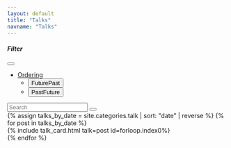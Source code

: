 ```yaml
---
layout: default
title: "Talks"
navname: "Talks"
---
```

<div class="container">
    <div class="row sf-talks">
        <nav class="navbar navbar-expand-lg rounded sf-searchbar bg-light mb-4" id="sf-searchbar-talks">
          <div class="container-fluid">
            <h5 class="navbar-brand mb-0" href="#">Filter</h5>
            <button class="navbar-toggler collapsed" type="button" data-bs-toggle="collapse" data-bs-target="#sf-searchbar" aria-controls="sf-searchbar" aria-expanded="false" aria-label="Toggle navigation">
                <div class="sf-navbar-toggler-icon-minor sf-navbar-toggler-icon-container">
                    <div class="bar"></div><div class="bar"></div>
                </div>
            </button>
            <div class="collapse navbar-collapse" id="sf-searchbar">
              <ul class="navbar-nav me-auto mb-2 mb-lg-0">
                <li class="nav-item dropdown">
                  <a class="nav-link dropdown-toggle" href="#" role="button" data-bs-toggle="dropdown" aria-expanded="false">
                    Ordering
                  </a>
                  <ul class="dropdown-menu">
                    <li><button class="dropdown-item bg-light" href="#" id="sf-order-fp">Future<i class="bi bi-arrow-right"></i>Past</button></li>
                    <li><button class="dropdown-item" href="#" id="sf-order-pf">Past<i class="bi bi-arrow-right"></i>Future</button></li>
                  </ul>
                </li>
              </ul>
              <div class="d-flex" role="search" id="sf-search-talks">
                <div class="input-group me-2">
                    <input class="form-control" type="search" placeholder="Search" aria-label="Search"/>
                    <button class="btn btn-outline-primary" type="button" id="button-addon2"><i class="bi bi-x"></i></button>
                </div>
              </div>
            </div>
          </div>
        </nav>
        {% assign talks_by_date = site.categories.talk | sort: "date" | reverse %}
        {% for post in talks_by_date %}
        <div class="col-lg-6 sf-talk-card" data-date='{{ post.date | date: "%Y-%m-%d" }}'>
        {% include talk_card.html talk=post id=forloop.index0%}
        </div>
        {% endfor %}
    </div>
</div>

<script defer src="{{site.baseurl}}/assets/js/filter.js"></script>
